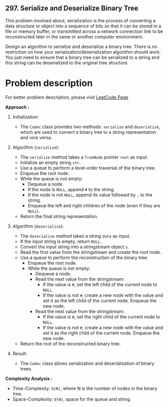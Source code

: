 ## 297. Serialize and Deserialize Binary Tree

This problem involved about, serialization is the process of converting a data structure or object into a sequence of bits so that it can be stored in a file or memory buffer, or transmitted across a network connection link to be reconstructed later in the same or another computer environment. <br/>

Design an algorithm to serialize and deserialize a binary tree. There is no restriction on how your serialization/deserialization algorithm should work. You just need to ensure that a binary tree can be serialized to a string and this string can be deserialized to the original tree structure.<br/>

# Problem description

For better problem description, please visit [LeetCode Page](https://leetcode.com/problems/serialize-and-deserialize-binary-tree/description/)

**Approach :**<br/>

1. Initialization:

    - The `Codec` class provides two methods: `serialize` and `deserialize`, which are used to convert a binary tree to a string representation and vice versa.

2. Algorithm (`serialize`):

    - The `serialize` method takes a `TreeNode` pointer `root` as input.
    - Initialize an empty string `str`.
    - Use a queue to perform a level-order traversal of the binary tree.
    - Enqueue the root node.
    - While the queue is not empty:
        - Dequeue a node.
        - If the node is `NULL`, append `#` to the string.
        - If the node is not `NULL`, append its value followed by `,` to the string.
        - Enqueue the left and right children of the node (even if they are `NULL`).
    - Return the final string representation.

3. Algorithm (`deserialize`):

    - The `deserialize` method takes a string `data` as input.
    - If the input string is empty, return `NULL`.
    - Convert the input string into a stringstream object `s`.
    - Read the first value from the stringstream and create the root node.
    - Use a queue to perform the reconstruction of the binary tree:
        - Enqueue the root node.
        - While the queue is not empty:
            - Dequeue a node.
            - Read the next value from the stringstream:
                - If the value is `#`, set the left child of the current node to `NULL`.
                - If the value is not `#`, create a new node with the value and set it as the left child of the current node. Enqueue the new node.
            - Read the next value from the stringstream:
                - If the value is `#`, set the right child of the current node to `NULL`.
                - If the value is not `#`, create a new node with the value and set it as the right child of the current node. Enqueue the new node.
    - Return the root of the reconstructed binary tree.

4. Result:
    - The `Codec` class allows serialization and deserialization of binary trees.

**Complexity Analysis :**<br/>

-   Time-Complexity: `O(N)`, where N is the number of nodes in the binary tree.
-   Space-Complexity: `O(N)`, space for the queue and string.

